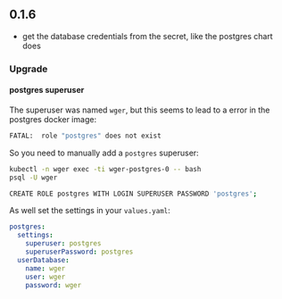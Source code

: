 ## 0.1.6

* get the database credentials from the secret, like the postgres chart does

### Upgrade

#### postgres superuser

The superuser was named `wger`, but this seems to lead to a error in the postgres docker image:

```bash
FATAL:  role "postgres" does not exist
```

So you need to manually add a `postgres` superuser:

```bash
kubectl -n wger exec -ti wger-postgres-0 -- bash
psql -U wger

CREATE ROLE postgres WITH LOGIN SUPERUSER PASSWORD 'postgres';
```

As well set the settings in your `values.yaml`:

```yaml
postgres:
  settings:
    superuser: postgres
    superuserPassword: postgres
  userDatabase:
    name: wger
    user: wger
    password: wger
```
